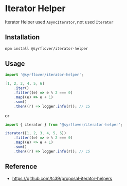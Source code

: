 # Iterator Helper

Iterator Helper used `AsyncIterator`, not used `Iterator`

## Installation

```bash
npm install @syrflover/iterator-helper
```

## Usage

```typescript
import '@syrflover/iterator-helper';

[1, 2, 3, 4, 5, 6]
    .iter()
    .filter((e) => e % 2 === 0)
    .map((e) => e + 1)
    .sum()
    .then((r) => logger.info(r)); // 15
```

or

```typescript
import { iterator } from '@syrflover/iterator-helper';

iterator([1, 2, 3, 4, 5, 6])
    .filter((e) => e % 2 === 0)
    .map((e) => e + 1)
    .sum()
    .then((r) => logger.info(r)); // 15
```

## Reference

-   https://github.com/tc39/proposal-iterator-helpers
